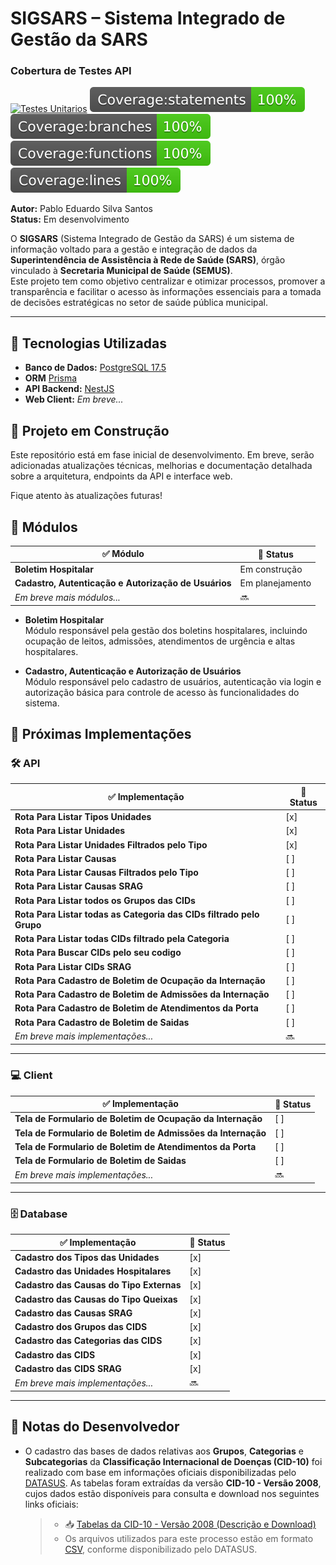 # SIGSARS – Sistema Integrado de Gestão da SARS

### Cobertura de Testes API

[![Testes Unitarios](https://github.com/heyitsmepablo/sigsars/actions/workflows/testes-unitarios.yml/badge.svg?branch=dev)](https://github.com/heyitsmepablo/sigsars/actions/workflows/testes-unitarios.yml)
![Statements](.github/badges/badge-statements.svg)
![Branches](.github/badges/badge-branches.svg)
![Functions](.github/badges/badge-functions.svg)
![Lines](.github/badges/badge-lines.svg)

**Autor:** Pablo Eduardo Silva Santos  
**Status:** Em desenvolvimento

O **SIGSARS** (Sistema Integrado de Gestão da SARS) é um sistema de informação voltado para a gestão e integração de dados da **Superintendência de Assistência à Rede de Saúde (SARS)**, órgão vinculado à **Secretaria Municipal de Saúde (SEMUS)**.  
Este projeto tem como objetivo centralizar e otimizar processos, promover a transparência e facilitar o acesso às informações essenciais para a tomada de decisões estratégicas no setor de saúde pública municipal.

---

## 🔧 Tecnologias Utilizadas

- **Banco de Dados:** [PostgreSQL 17.5](https://www.postgresql.org/)
- **ORM** [Prisma](https://www.prisma.io/)
- **API Backend:** [NestJS](https://nestjs.com/)
- **Web Client:** _Em breve..._

## 🚧 Projeto em Construção

Este repositório está em fase inicial de desenvolvimento. Em breve, serão adicionadas atualizações técnicas, melhorias e documentação detalhada sobre a arquitetura, endpoints da API e interface web.

Fique atento às atualizações futuras!

## 🧩 Módulos

| ✅ Módulo                                            | 📌 Status       |
| ---------------------------------------------------- | --------------- |
| **Boletim Hospitalar**                               | Em construção   |
| **Cadastro, Autenticação e Autorização de Usuários** | Em planejamento |
| _Em breve mais módulos..._                           | 🔜              |

- **Boletim Hospitalar**  
  Módulo responsável pela gestão dos boletins hospitalares, incluindo ocupação de leitos, admissões, atendimentos de urgência e altas hospitalares.

- **Cadastro, Autenticação e Autorização de Usuários**  
  Módulo responsável pelo cadastro de usuários, autenticação via login e autorização básica para controle de acesso às funcionalidades do sistema.

## 🚀 Próximas Implementações

### 🛠️ API

| ✅ Implementação                                                     | 📌 Status |
| -------------------------------------------------------------------- | --------- |
| **Rota Para Listar Tipos Unidades**                                  | [x]       |
| **Rota Para Listar Unidades**                                        | [x]       |
| **Rota Para Listar Unidades Filtrados pelo Tipo**                    | [x]       |
| **Rota Para Listar Causas**                                          | [ ]       |
| **Rota Para Listar Causas Filtrados pelo Tipo**                      | [ ]       |
| **Rota Para Listar Causas SRAG**                                     | [ ]       |
| **Rota Para Listar todos os Grupos das CIDs**                        | [ ]       |
| **Rota Para Listar todas as Categoria das CIDs filtrado pelo Grupo** | [ ]       |
| **Rota Para Listar todas CIDs filtrado pela Categoria**              | [ ]       |
| **Rota Para Buscar CIDs pelo seu codigo**                            | [ ]       |
| **Rota Para Listar CIDs SRAG**                                       | [ ]       |
| **Rota Para Cadastro de Boletim de Ocupação da Internação**          | [ ]       |
| **Rota Para Cadastro de Boletim de Admissões da Internação**         | [ ]       |
| **Rota Para Cadastro de Boletim de Atendimentos da Porta**           | [ ]       |
| **Rota Para Cadastro de Boletim de Saidas**                          | [ ]       |
| _Em breve mais implementações..._                                    | 🔜        |

---

### 💻 Client

| ✅ Implementação                                             | 📌 Status |
| ------------------------------------------------------------ | --------- |
| **Tela de Formulario de Boletim de Ocupação da Internação**  | [ ]       |
| **Tela de Formulario de Boletim de Admissões da Internação** | [ ]       |
| **Tela de Formulario de Boletim de Atendimentos da Porta**   | [ ]       |
| **Tela de Formulario de Boletim de Saidas**                  | [ ]       |
| _Em breve mais implementações..._                            | 🔜        |

---

### 🗄️ Database

| ✅ Implementação                         | 📌 Status |
| ---------------------------------------- | --------- |
| **Cadastro dos Tipos das Unidades**      | [x]       |
| **Cadastro das Unidades Hospitalares**   | [x]       |
| **Cadastro das Causas do Tipo Externas** | [x]       |
| **Cadastro das Causas do Tipo Queixas**  | [x]       |
| **Cadastro das Causas SRAG**             | [x]       |
| **Cadastro dos Grupos das CIDS**         | [x]       |
| **Cadastro das Categorias das CIDS**     | [x]       |
| **Cadastro das CIDS**                    | [x]       |
| **Cadastro das CIDS SRAG**               | [x]       |
| _Em breve mais implementações..._        | 🔜        |

---

## 📄 Notas do Desenvolvedor

- O cadastro das bases de dados relativas aos **Grupos**, **Categorias** e **Subcategorias** da **Classificação Internacional de Doenças (CID-10)** foi realizado com base em informações oficiais disponibilizadas pelo [DATASUS](https://datasus.saude.gov.br/). As tabelas foram extraídas da versão **CID-10 - Versão 2008**, cujos dados estão disponíveis para consulta e download nos seguintes links oficiais:

  > - 📥 [Tabelas da CID-10 - Versão 2008 (Descrição e Download)](http://www2.datasus.gov.br/cid10/V2008/download.htm)
  > - Os arquivos utilizados para este processo estão em formato [CSV](http://www2.datasus.gov.br/cid10/V2008/descrcsv.htm), conforme disponibilizado pelo DATASUS.
